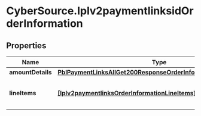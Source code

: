 # CyberSource.Iplv2paymentlinksidOrderInformation

## Properties
Name | Type | Description | Notes
------------ | ------------- | ------------- | -------------
**amountDetails** | [**PblPaymentLinksAllGet200ResponseOrderInformationAmountDetails**](PblPaymentLinksAllGet200ResponseOrderInformationAmountDetails.md) |  | [optional] 
**lineItems** | [**[Iplv2paymentlinksOrderInformationLineItems]**](Iplv2paymentlinksOrderInformationLineItems.md) | List of the line items from the order. | 


